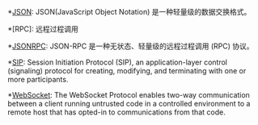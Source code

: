 
*[JSON]: JSON(JavaScript Object Notation) 是一种轻量级的数据交换格式。

[json]: https://www.json.org/

*[RPC]: 远程过程调用

*[JSONRPC]: JSON-RPC 是一种无状态、轻量级的远程过程调用 (RPC) 协议。

[jsonrpc]: https://www.jsonrpc.org/
[json-rpc]: https://www.jsonrpc.org/ "JSON-RPC 是一种无状态、轻量级的远程过程调用 (RPC) 协议。"

*[SIP]: Session Initiation Protocol (SIP), an application-layer control (signaling) protocol for creating, modifying, and terminating with one or more participants.

[sip]: https://datatracker.ietf.org/doc/html/rfc3261

*[WebSocket]: The WebSocket Protocol enables two-way communication between a client running untrusted code in a controlled environment to a remote host that has opted-in to communications from that code.

[websocket]: https://datatracker.ietf.org/doc/html/rfc6455
